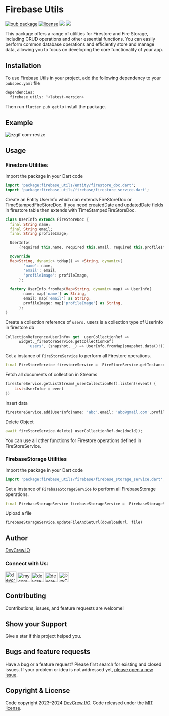 # Firebase Utils
[![pub package](https://img.shields.io/pub/v/firebase_utils.svg)](https://pub.dev/packages/firebase_utils)
[![license](https://img.shields.io/badge/license-MIT-green)](https://github.com/DevCrew-io/firebase-utils/blob/main/LICENSE)
![](https://img.shields.io/badge/Code-Dart-informational?style=flat&logo=dart&color=29B1EE)
![](https://img.shields.io/badge/Code-Flutter-informational?style=flat&logo=flutter&color=0C459C)

This package offers a range of utilities for Firestore and Fire Storage, including CRUD operations and other essential functions. You can easily perform common database operations and efficiently store and manage data, allowing you to focus on developing the core functionality of your app.
## Installation
To use Firebase Utils in your project, add the following dependency to your ```pubspec.yaml``` file
```dart
dependencies:
  firebase_utils: ^<latest-version>
```
Then run ```flutter pub get``` to install the package.

## Example
![ezgif com-resize](https://user-images.githubusercontent.com/93918747/231386688-e1d0dabd-28a0-4586-930b-c028b4c86147.gif)

## Usage
### Firestore Utilities
Import the package in your Dart code
```dart
import 'package:firebase_utils/entity/firestore_doc.dart';
import 'package:firebase_utils/firebase/firestore_service.dart';
```
Create an Entity UserInfo which can extends FireStoreDoc or TimeStampedFireStoreDoc. If
you need createdDate and updatedDate fields in firestore table then extends with TimeStampedFireStoreDoc.
```dart
class UserInfo extends FireStoreDoc {
  final String name;
  final String email;
  final String profileImage;

  UserInfo(
      {required this.name, required this.email, required this.profileImage});

  @override
  Map<String, dynamic> toMap() => <String, dynamic>{
        'name': name,
        'email': email,
        'profileImage': profileImage,
      };

  factory UserInfo.fromMap(Map<String, dynamic> map) => UserInfo(
        name: map['name'] as String,
        email: map['email'] as String,
        profileImage: map['profileImage'] as String,
      );
}
```
Create a collection reference of ```users.``` users is a collection type of UserInfo in firestore db
```dart
CollectionReference<UserInfo> get _userCollectionRef =>
      widget._fireStoreService.getCollectionRef(
          'users', (snapshot, _) => UserInfo.fromMap(snapshot.data()!));
```
Get a instance of ```FireStoreService``` to perform all Firestore operations. 
```dart
final FireStoreService firestoreService =  FireStoreService.getInstance(FirebaseFirestore.instance)
```

Fetch all documents of collection in Streams
```dart
firestoreService.getListStream(_userCollectionRef).listen((event) {
    List<UserInfo> = event
})
```
Insert data
```dart
firestoreService.add(UserInfo(name: 'abc',email: 'abc@gmail.com',profileImage:'imageUrl'),_userCollectionRef)
```

Delete Object
```dart
await fireStoreService.delete(_userCollectionRef.doc(docId));
```
You can use all other functions for Firestore operations defined in FireStoreService.
### FirebaseStorage Utilities
Import the package in your Dart code
```dart
import 'package:firebase_utils/firebase/firebase_storage_service.dart';
```
Get a instance of ```FirebaseStorageService``` to perform all FirebaseStorage operations.
```dart
final FirebaseStorageService firebaseStorageService =  FirebaseStorageService.getInstance( FirebaseStorage.instance)
```
Upload a file
```dart
firebaseStorageService.updateFileAndGetUrl(downloadUrl, file)
```
## Author
[DevCrew.IO](https://devcrew.io/)

<h3 align="left">Connect with Us:</h3>
<p align="left">
<a href="https://devcrew.io" target="blank"><img align="center" src="https://devcrew.io/wp-content/uploads/2022/09/logo.svg" alt="devcrew.io" height="35" width="35" /></a>
<a href="https://www.linkedin.com/company/devcrew-io/mycompany/" target="blank"><img align="center" src="https://raw.githubusercontent.com/rahuldkjain/github-profile-readme-generator/master/src/images/icons/Social/linked-in-alt.svg" alt="mycompany" height="30" width="40" /></a>
<a href="https://www.facebook.com/devcrew.io" target="blank"><img align="center" src="https://raw.githubusercontent.com/rahuldkjain/github-profile-readme-generator/master/src/images/icons/Social/facebook.svg" alt="devcrew.io" height="30" width="40" /></a>
<a href="https://www.instagram.com/devcrew.io" target="blank"><img align="center" src="https://raw.githubusercontent.com/rahuldkjain/github-profile-readme-generator/master/src/images/icons/Social/instagram.svg" alt="devcrew.io" height="30" width="40" /></a>
<a href="https://github.com/DevCrew-io" target="blank"><img align="center" src="https://cdn-icons-png.flaticon.com/512/733/733553.png" alt="DevCrew-io" height="32" width="32" /></a>
</p>


## Contributing
Contributions, issues, and feature requests are welcome!
## Show your Support
Give a star if this project helped you.

## Bugs and feature requests
Have a bug or a feature request? Please first search for existing and closed issues.
If your problem or idea is not addressed yet, [please open a new issue](https://github.com/DevCrew-io/firebase-utils/issues/new).

## Copyright & License
Code copyright 2023–2024 [DevCrew I/O](https://devcrew.io/).
Code released under the [MIT license](https://github.com/DevCrew-io/firebase-utils/blob/main/LICENSE).


